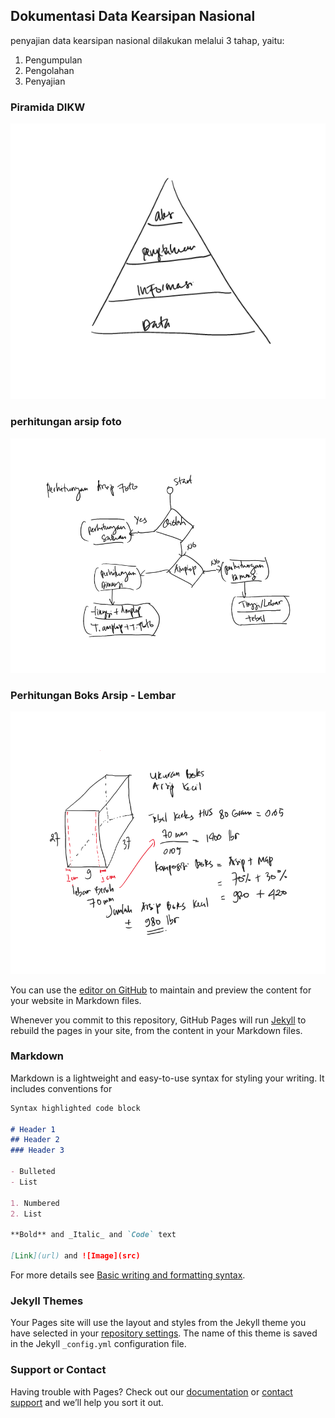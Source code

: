 ## Dokumentasi Data Kearsipan Nasional

penyajian data kearsipan nasional dilakukan melalui 3 tahap, yaitu:
1. Pengumpulan
2. Pengolahan 
3. Penyajian

### Piramida DIKW
![piramida-data](https://github.com/code4indo/konservasi-arsip/blob/main/docs/assets/Whiteboard.png)

### perhitungan arsip foto 
![perhitungan-arsip-foto](https://github.com/code4indo/konservasi-arsip/blob/main/docs/assets/perhitungan-arsip-foto.png)


### Perhitungan Boks Arsip - Lembar
![boks-arsip](https://github.com/code4indo/konservasi-arsip/blob/main/docs/assets/boks-lembar-arsip.png)


You can use the [editor on GitHub](https://github.com/code4indo/konservasi-arsip/edit/main/docs/index.md) to maintain and preview the content for your website in Markdown files.

Whenever you commit to this repository, GitHub Pages will run [Jekyll](https://jekyllrb.com/) to rebuild the pages in your site, from the content in your Markdown files.

### Markdown

Markdown is a lightweight and easy-to-use syntax for styling your writing. It includes conventions for

```markdown
Syntax highlighted code block

# Header 1
## Header 2
### Header 3

- Bulleted
- List

1. Numbered
2. List

**Bold** and _Italic_ and `Code` text

[Link](url) and ![Image](src)
```

For more details see [Basic writing and formatting syntax](https://docs.github.com/en/github/writing-on-github/getting-started-with-writing-and-formatting-on-github/basic-writing-and-formatting-syntax).

### Jekyll Themes

Your Pages site will use the layout and styles from the Jekyll theme you have selected in your [repository settings](https://github.com/code4indo/konservasi-arsip/settings/pages). The name of this theme is saved in the Jekyll `_config.yml` configuration file.

### Support or Contact

Having trouble with Pages? Check out our [documentation](https://docs.github.com/categories/github-pages-basics/) or [contact support](https://support.github.com/contact) and we’ll help you sort it out.
